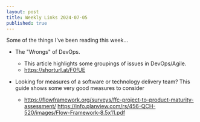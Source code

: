 ```yaml
---
layout: post
title: Weekly Links 2024-07-05
published: true
---
```


Some of the things I've been reading this week...

* The "Wrongs" of DevOps.
  * This article highlights some groupings of issues in DevOps/Agile.
  * https://shorturl.at/F0fUE

* Looking for measures of a software or technology delivery team? This guide shows some very good measures to consider
  * https://flowframework.org/surveys/ffc-project-to-product-maturity-assessment/
https://info.planview.com/rs/456-QCH-520/images/Flow-Framework-8.5x11.pdf


